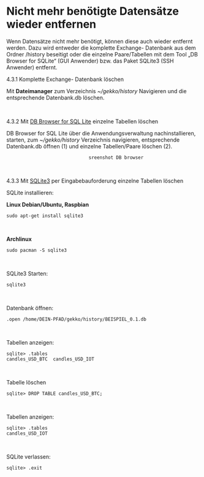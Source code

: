 # Nicht mehr benötigte Datensätze wieder entfernen

Wenn Datensätze nicht mehr benötigt, können diese auch wieder entfernt werden. Dazu wird entweder die komplette Exchange- Datenbank aus dem Ordner /history beseitigt oder die einzelne Paare/Tabellen mit dem Tool „DB Browser for SQLite“ (GUI Anwender) bzw. das Paket SQLite3 (SSH Anwender) entfernt.

4.3.1 Komplette  Exchange- Datenbank löschen

Mit **Dateimanager** zum Verzeichnis *~/gekko/history* Navigieren und die entsprechende Datenbank.db löschen.

<br>

4.3.2 Mit [DB Browser for SQL Lite](https://wiki.ubuntuusers.de/SQLite_Database_Browser/) einzelne Tabellen löschen

DB Browser for SQL Lite über die Anwendungsverwaltung nachinstallieren, starten, zum *~/gekko/history* Verzeichnis navigieren, entsprechende Datenbank.db öffnen (1) und einzelne Tabellen/Paare löschen (2).

                                  sreenshot DB browser

<br>

4.3.3 Mit [SQLite3](https://wiki.ubuntuusers.de/SQLite/) per Eingabebauforderung einzelne Tabellen löschen

SQLite installieren:

**Linux Debian/Ubuntu, Raspbian**
```
sudo apt-get install sqlite3
```
<br>

**Archlinux**
```
sudo pacman -S sqlite3
```
<br>

SQLite3 Starten:
```
sqlite3 
```
<br>

Datenbank öffnen:
```
.open /home/DEIN-PFAD/gekko/history/BEISPIEL_0.1.db
```
<br>

Tabellen anzeigen:
```
sqlite> .tables
candles_USD_BTC  candles_USD_IOT
```
<br>

Tabelle löschen
```
sqlite> DROP TABLE candles_USD_BTC;
```
<br>

Tabellen anzeigen:
```
sqlite> .tables
candles_USD_IOT
```
<br>

SQLite verlassen:
```
sqlite> .exit
```
<br>


